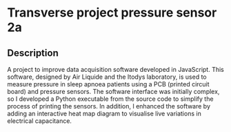 # Transverse project pressure sensor 2a
## Description
A project to improve data acquisition software developed in JavaScript. This software, designed by Air Liquide and the Itodys laboratory, is used to measure pressure in sleep apnoea patients using a PCB (printed circuit board) and pressure sensors. The software interface was initially complex, so I developed a Python executable from the source code to simplify the process of printing the sensors. In addition, I enhanced the software by adding an interactive heat map diagram to visualise live variations in electrical capacitance.


